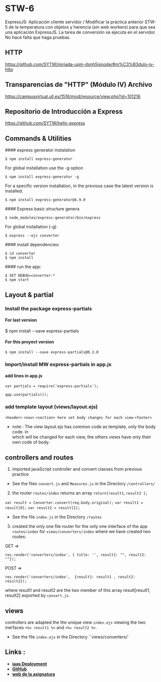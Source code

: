 # STW-6
ExpressJS: Aplicación cliente servidor / Modificar la práctica anterior STW-5 de la temperatura con objetos y herencia (sin web workers) para que sea una aplicación ExpressJS. La tarea de conversión se ejecuta en el servidor. No hace falta que haga pruebas.

## HTTP
https://github.com/SYTW/miriada-upm-dsnh5jsnode/#m%C3%B3dulo-iv-http

## Transparencias de "HTTP" (Módulo IV) Archivo
https://campusvirtual.ull.es/1516/mod/resource/view.php?id=101216

## Repositorio de Introducción a Express
https://github.com/SYTW/hello-express

## Commands & Utilities
#### express generator instalation

    $ npm install express-generator

  For global installation use the -g option

    $ npm install express-generator -g

  For a specific version installation, in the previous case the latest version is installed.

    $ npm install express-generator@4.9.0

#### Express basic structure	genera

    $ node_modules/express-generator/bin/express

  For global installation (-g)

    $ express --ejs converter

#### install dependencies:

    $ cd converter
    $ npm install

#### run the app:

    $ SET DEBUG=converter:*
    $ npm start

## Layout & partial

### Install the package express-partials
#### For last version

   $ npm install --save express-partials

#### For this proyect version

    $ npm install --save express-partials@0.3.0

### Import/install MW	express-partials in app.js
#### add lines in app.js

 `var partials = require('express-partials');`

 `app.use(partials());`

### add	template layout (views/layout.ejs)
  `<header>`
  `<nav>`
  `<section> here set body changes for each view`
  `<footer>`

 - note : The view layout.ejs has common code as template, only the body code.
in <section > which will be changed for each view, the others views have only
their own code of body.

## controllers and routes
1. imported javaScript controller and convert classes from previous practice
  - See the files `convert.js` and `Measures.js` in the Directory `/controllers/`

2. the router `routes/index` returns an array `return[result1,result2 ];`

`var result = Converter.convert(req.body.original);`
`var result1 = result[0];`
`var result2 = result[1];`

  - See the file `index.js` in the Directory `/routes`

3. created the only one file router for the only one interface of the app
  `routes/index` for `views/converters/index` where we have created two routes:

  GET =>

  `res.render('converters/index', { title: '', result1: "", result2: ""});`

  POST =>

  `res.render('converters/index',  {result1: result1 , result2: result2});`

where result1 and result2 are the two member of this array result[result1, result2] exported by `convert.js`.

## views
controllers are adapted the the unique view `index.ejs`  viewing the two inerfaces `<%= result1 %>` and `<%= result2 %>`.

  - See the file `index.ejs` in the Directory ``views/converters/`
 

## Links :
* **[iaas Deployment](http://10.6.128.187:8081)**
* **[GitHub](https://github.com/alu4543/STW-6)**
* **[web de la asignatura](http://alu4543.github.io/)**
